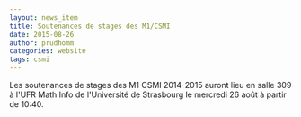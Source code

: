 ```yaml
---
layout: news_item
title: Soutenances de stages des M1/CSMI
date: 2015-08-26
author: prudhomm
categories: website
tags: csmi
---
```


Les soutenances de stages des M1 CSMI 2014-2015 auront lieu en salle 309 à l'UFR Math Info de l'Université de Strasbourg
le mercredi 26 août à partir de 10:40.
